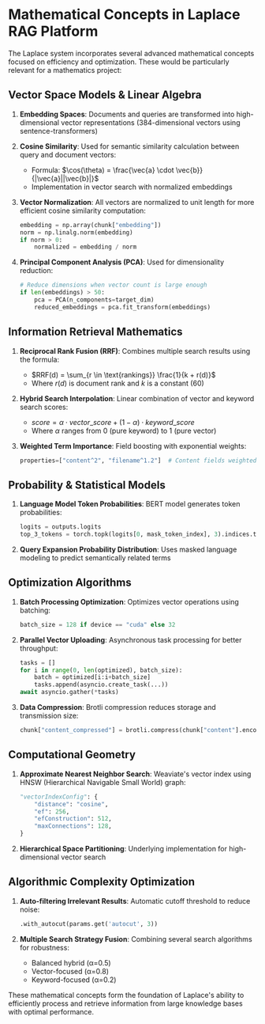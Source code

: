 # Mathematical Concepts in Laplace RAG Platform

The Laplace system incorporates several advanced mathematical concepts focused on efficiency and optimization. These would be particularly relevant for a mathematics project:

## Vector Space Models & Linear Algebra

1. **Embedding Spaces**: Documents and queries are transformed into high-dimensional vector representations (384-dimensional vectors using sentence-transformers)

2. **Cosine Similarity**: Used for semantic similarity calculation between query and document vectors:

   - Formula: $\cos(\theta) = \frac{\vec{a} \cdot \vec{b}}{|\vec{a}||\vec{b}|}$
   - Implementation in vector search with normalized embeddings

3. **Vector Normalization**: All vectors are normalized to unit length for more efficient cosine similarity computation:

   ```python
   embedding = np.array(chunk["embedding"])
   norm = np.linalg.norm(embedding)
   if norm > 0:
       normalized = embedding / norm
   ```

4. **Principal Component Analysis (PCA)**: Used for dimensionality reduction:
   ```python
   # Reduce dimensions when vector count is large enough
   if len(embeddings) > 50:
       pca = PCA(n_components=target_dim)
       reduced_embeddings = pca.fit_transform(embeddings)
   ```

## Information Retrieval Mathematics

1. **Reciprocal Rank Fusion (RRF)**: Combines multiple search results using the formula:

   - $RRF(d) = \sum_{r \in \text{rankings}} \frac{1}{k + r(d)}$
   - Where $r(d)$ is document rank and $k$ is a constant (60)

2. **Hybrid Search Interpolation**: Linear combination of vector and keyword search scores:

   - $score = \alpha \cdot vector\_score + (1 - \alpha) \cdot keyword\_score$
   - Where $\alpha$ ranges from 0 (pure keyword) to 1 (pure vector)

3. **Weighted Term Importance**: Field boosting with exponential weights:
   ```python
   properties=["content^2", "filename^1.2"]  # Content fields weighted 2x higher
   ```

## Probability & Statistical Models

1. **Language Model Token Probabilities**: BERT model generates token probabilities:

   ```python
   logits = outputs.logits
   top_3_tokens = torch.topk(logits[0, mask_token_index], 3).indices.tolist()
   ```

2. **Query Expansion Probability Distribution**: Uses masked language modeling to predict semantically related terms

## Optimization Algorithms

1. **Batch Processing Optimization**: Optimizes vector operations using batching:

   ```python
   batch_size = 128 if device == "cuda" else 32
   ```

2. **Parallel Vector Uploading**: Asynchronous task processing for better throughput:

   ```python
   tasks = []
   for i in range(0, len(optimized), batch_size):
       batch = optimized[i:i+batch_size]
       tasks.append(asyncio.create_task(...))
   await asyncio.gather(*tasks)
   ```

3. **Data Compression**: Brotli compression reduces storage and transmission size:
   ```python
   chunk["content_compressed"] = brotli.compress(chunk["content"].encode())
   ```

## Computational Geometry

1. **Approximate Nearest Neighbor Search**: Weaviate's vector index using HNSW (Hierarchical Navigable Small World) graph:

   ```python
   "vectorIndexConfig": {
       "distance": "cosine",
       "ef": 256,
       "efConstruction": 512,
       "maxConnections": 128,
   }
   ```

2. **Hierarchical Space Partitioning**: Underlying implementation for high-dimensional vector search

## Algorithmic Complexity Optimization

1. **Auto-filtering Irrelevant Results**: Automatic cutoff threshold to reduce noise:

   ```python
   .with_autocut(params.get('autocut', 3))
   ```

2. **Multiple Search Strategy Fusion**: Combining several search algorithms for robustness:
   - Balanced hybrid (α=0.5)
   - Vector-focused (α=0.8)
   - Keyword-focused (α=0.2)

These mathematical concepts form the foundation of Laplace's ability to efficiently process and retrieve information from large knowledge bases with optimal performance.
